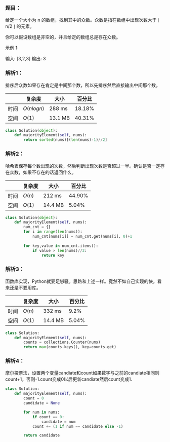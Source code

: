 ### 题目：
给定一个大小为 n 的数组，找到其中的众数。众数是指在数组中出现次数大于 ⌊ n/2 ⌋ 的元素。

你可以假设数组是非空的，并且给定的数组总是存在众数。

示例 1:

输入: [3,2,3]
输出: 3

### 解析1：
排序后众数如果存在肯定是中间那个数，所以先排序然后直接输出中间那个数。

|  |复杂度|大小|百分比|
|--|--|--|--|   
|时间|$O(nlogn)$|288 ms|18.18%|
|空间|$O(1)$|13.1 MB|40.31%|

```python
class Solution(object):
    def majorityElement(self, nums):
        return sorted(nums)[(len(nums)-1)//2]      
```

### 解析2：
哈希表保存每个数出现的次数，然后判断出现次数是否超过一半。确认是否一定存在众数，如果不存在的话返回什么。

|  |复杂度|大小|百分比|
|--|--|--|--|
|时间|$O(n)$|212 ms|44.90%|
|空间|$O(1)$|14.4 MB|5.04%|

```python
class Solution(object):
    def majorityElement(self, nums):
        num_cnt = {}
        for i in range(len(nums)):
            num_cnt[nums[i]] = num_cnt.get(nums[i], 0)+1
        
        for key,value in num_cnt.items():
            if value > len(nums)//2:
                return key
```

### 解析3：
函数库实现，Python就要足够骚。思路和上述一样。竟然不如自己实现的快。看来还是不要用库。

|  |复杂度|大小|百分比|
|--|--|--|--|
|时间|$O(n)$|332 ms|9.2%|
|空间|$O(1)$|14.4 MB|5.04%|

```python
class Solution:
    def majorityElement(self, nums):
        counts = collections.Counter(nums)
        return max(counts.keys(), key=counts.get)
```

### 解析4：
摩尔投票法，设置两个变量candiate和count如果数字与之前的candiate相同则count+1，否则-1.count变成0以后更新candiate然后count变成1.

```python
class Solution:
    def majorityElement(self, nums):
        count = 0
        candidate = None

        for num in nums:
            if count == 0:
                candidate = num
            count += (1 if num == candidate else -1)

        return candidate
```